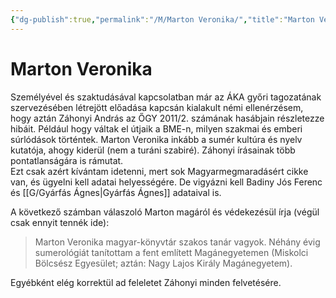 ```yaml
---
{"dg-publish":true,"permalink":"/M/Marton Veronika/","title":"Marton Veronika","created":"2023-10-25T02:20","updated":"2024-10-25T23:20"}
---
```



# Marton Veronika

Személyével és szaktudásával kapcsolatban már az ÁKA győri tagozatának szervezésében létrejött előadása kapcsán kialakult némi ellenérzésem, hogy aztán Záhonyi András az ŐGY 2011/2. számának hasábjain részletezze hibáit. Például hogy váltak el útjaik a BME-n, milyen szakmai és emberi súrlódások történtek. Marton Veronika inkább a sumér kultúra és nyelv kutatója, ahogy kiderül (nem a turáni szabiré). Záhonyi írásainak több pontatlanságára is rámutat.  
Ezt csak azért kívántam idetenni, mert sok Magyarmegmaradásért cikke van, és ügyelni kell adatai helyességére. De vigyázni kell Badiny Jós Ferenc és [[G/Gyárfás Ágnes\|Gyárfás Ágnes]] adataival is.  

A következő számban válaszoló Marton magáról és védekezésül írja (végül csak ennyit tennék ide):  
> Marton Veronika magyar-könyvtár szakos tanár vagyok. Néhány évig sumerológiát tanítottam a fent említett Magánegyetemen (Miskolci Bölcsész Egyesület; aztán: Nagy Lajos Király Magánegyetem).  

Egyébként elég korrektül ad feleletet Záhonyi minden felvetésére.  